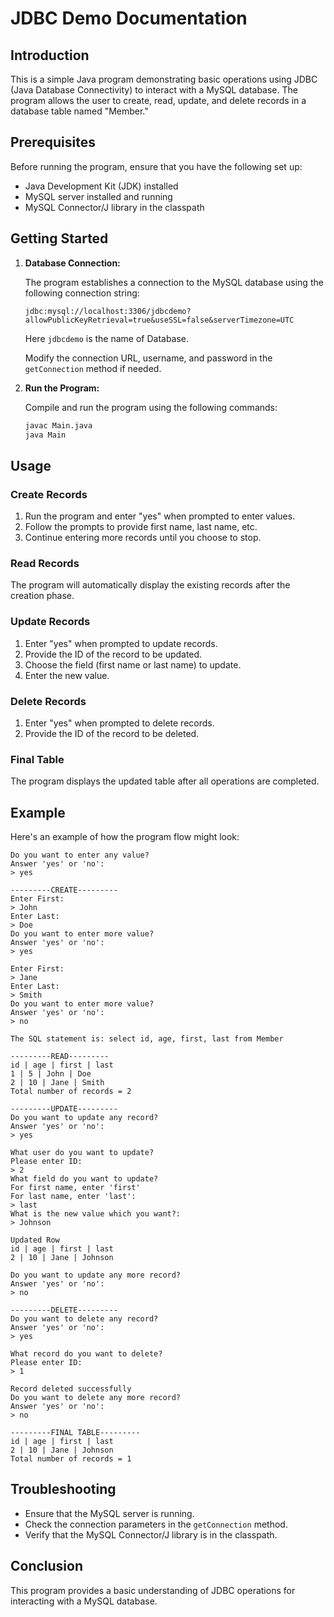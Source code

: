 # JDBC Demo Documentation

## Introduction

This is a simple Java program demonstrating basic operations using JDBC (Java Database Connectivity) to interact with a MySQL database. The program allows the user to create, read, update, and delete records in a database table named "Member."

## Prerequisites

Before running the program, ensure that you have the following set up:

- Java Development Kit (JDK) installed
- MySQL server installed and running
- MySQL Connector/J library in the classpath

## Getting Started

1. **Database Connection:**

   The program establishes a connection to the MySQL database using the following connection string:

   ```
   jdbc:mysql://localhost:3306/jdbcdemo?allowPublicKeyRetrieval=true&useSSL=false&serverTimezone=UTC
   ```
   Here ```jdbcdemo``` is the name of Database.

   Modify the connection URL, username, and password in the `getConnection` method if needed.

2. **Run the Program:**

   Compile and run the program using the following commands:

   ```bash
   javac Main.java
   java Main
   ```

## Usage

### Create Records

1. Run the program and enter "yes" when prompted to enter values.
2. Follow the prompts to provide first name, last name, etc.
3. Continue entering more records until you choose to stop.

### Read Records

The program will automatically display the existing records after the creation phase.

### Update Records

1. Enter "yes" when prompted to update records.
2. Provide the ID of the record to be updated.
3. Choose the field (first name or last name) to update.
4. Enter the new value.

### Delete Records

1. Enter "yes" when prompted to delete records.
2. Provide the ID of the record to be deleted.

### Final Table

The program displays the updated table after all operations are completed.

## Example

Here's an example of how the program flow might look:

```plaintext
Do you want to enter any value?
Answer 'yes' or 'no':
> yes

---------CREATE---------
Enter First:
> John
Enter Last:
> Doe
Do you want to enter more value?
Answer 'yes' or 'no':
> yes

Enter First:
> Jane
Enter Last:
> Smith
Do you want to enter more value?
Answer 'yes' or 'no':
> no

The SQL statement is: select id, age, first, last from Member

---------READ---------
id | age | first | last
1 | 5 | John | Doe
2 | 10 | Jane | Smith
Total number of records = 2

---------UPDATE---------
Do you want to update any record?
Answer 'yes' or 'no':
> yes

What user do you want to update?
Please enter ID:
> 2
What field do you want to update?
For first name, enter 'first'
For last name, enter 'last':
> last
What is the new value which you want?:
> Johnson

Updated Row
id | age | first | last
2 | 10 | Jane | Johnson

Do you want to update any more record?
Answer 'yes' or 'no':
> no

---------DELETE---------
Do you want to delete any record?
Answer 'yes' or 'no':
> yes

What record do you want to delete?
Please enter ID:
> 1

Record deleted successfully
Do you want to delete any more record?
Answer 'yes' or 'no':
> no

---------FINAL TABLE---------
id | age | first | last
2 | 10 | Jane | Johnson
Total number of records = 1
```

## Troubleshooting

- Ensure that the MySQL server is running.
- Check the connection parameters in the `getConnection` method.
- Verify that the MySQL Connector/J library is in the classpath.

## Conclusion

This program provides a basic understanding of JDBC operations for interacting with a MySQL database.